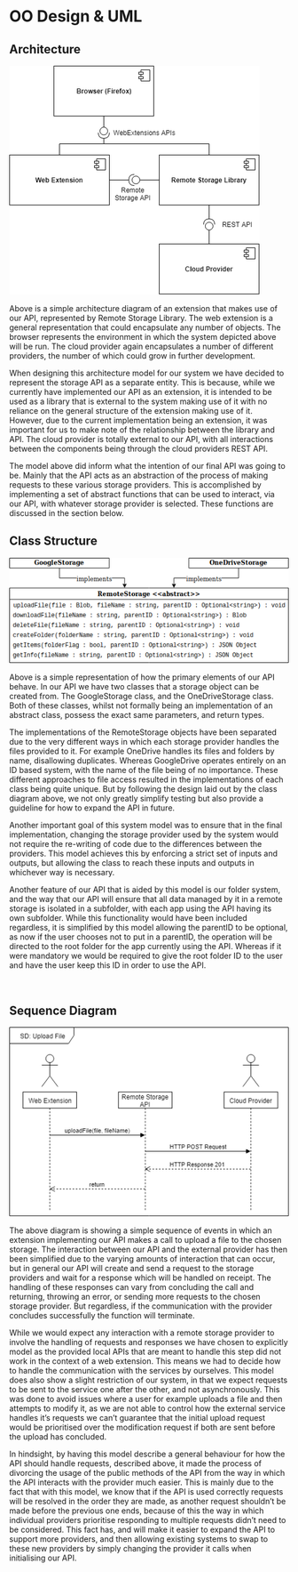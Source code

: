 # OO Design & UML

## Architecture

 ![Architecture_Diagram](architecture_diagram.png)

Above is a simple architecture diagram of an extension that makes use of our API, represented by Remote Storage Library. The web extension is a general representation that could encapsulate any number of objects. The browser represents the environment in which the system depicted above will be run. The cloud provider again encapsulates a number of different providers, the number of which could grow in further development.

When designing this architecture model for our system we have decided to represent the storage API as a separate entity. This is because, while we currently have implemented our API as an extension, it is intended to be used as a library that is external to the system making use of it with no reliance on the general structure of the extension making use of it. However, due to the current implementation being an extension, it was important for us to make note of the relationship between the library and API. The cloud provider is totally external to our API, with all interactions between the components being through the cloud providers REST API.

The model above did inform what the intention of our final API was going to be. Mainly that the API acts as an abstraction of the process of making requests to these various storage providers. This is accomplished by implementing a set of abstract functions that can be used to interact, via our API, with whatever storage provider is selected. These functions are discussed in the section below.
 
## Class Structure

 ![Class_Diagram](class_diagram.png)

Above is a simple representation of how the primary elements of our API behave. In our API we have two classes that a storage object can be created from. The GoogleStorage class, and the OneDriveStorage class. Both of these classes, whilst not formally being an implementation of an abstract class, possess the exact same parameters, and return types.

The implementations of the RemoteStorage objects have been separated due to the very different ways in which each storage provider handles the files provided to it. For example OneDrive handles its files and folders by name, disallowing duplicates. Whereas GoogleDrive operates entirely on an ID based system, with the name of the file being of no importance. These different approaches to file access resulted in the implementations of each class being quite unique. But by following the design laid out by the class diagram above, we not only greatly simplify testing but also provide a guideline for how to expand the API in future.

Another important goal of this system model was to ensure that in the final implementation, changing the storage provider used by the system would not require the re-writing of code due to the differences between the providers. This model achieves this by enforcing a strict set of inputs and outputs, but allowing the class to reach these inputs and outputs in whichever way is necessary.

Another feature of our API that is aided by this model is our folder system, and the way that our API will ensure that all data managed by it in a remote storage is isolated in a subfolder, with each app using the API having its own subfolder. While this functionality would have been included regardless, it is simplified by this model allowing the parentID to be optional, as now if the user chooses not to put in a parentID, the operation will be directed to the root folder for the app currently using the API. Whereas if it were mandatory we would be required to give the root folder ID to the user and have the user keep this ID in order to use the API.

 
## Sequence Diagram

 ![Sequence_Diagram](sequence_diagram.png)

The above diagram is showing a simple sequence of events in which an extension implementing our API makes a call to upload a file to the chosen storage. The interaction between our API and the external provider has then been simplified due to the varying amounts of interaction that can occur, but in general our API will create and send a request to the storage providers and wait for a response which will be handled on receipt. The handling of these responses can vary from concluding the call and returning, throwing an error, or sending more requests to the chosen storage provider. But regardless, if the communication with the provider concludes successfully the function will terminate.

While we would expect any interaction with a remote storage provider to involve the handling of requests and responses we have chosen to explicitly model as the provided local APIs that are meant to handle this step did not work in the context of a web extension. This means we had to decide how to handle the communication with the services by ourselves. This model does also show a slight restriction of our system, in that we expect requests to be sent to the service one after the other, and not asynchronously. This was done to avoid issues where a user for example uploads a file and then attempts to modify it, as we are not able to control how the external service handles it’s requests we can’t guarantee that the initial upload request would be prioritised over the modification request if both are sent before the upload has concluded.

In hindsight, by having this model describe a general behaviour for how the API should handle requests, described above, it made the process of divorcing the usage of the public methods of the API from the way in which the API interacts with the provider much easier. 
This is mainly due to the fact that with this model, we know that if the API is used correctly requests will be resolved in the order they are made, as another request shouldn’t be made before the previous one ends, because of this the way in which individual providers prioritise responding to multiple requests didn’t need to be considered. This fact has, and will make it easier to expand the API to support more providers, and then allowing existing systems to swap to these new providers by simply changing the provider it calls when initialising our API.

